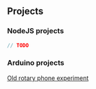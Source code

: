 ## Projects

### NodeJS projects

```.ts
// TODO
```

### Arduino projects

[Old rotary phone experiment](https://github.com/panpanglagla/telephone)
